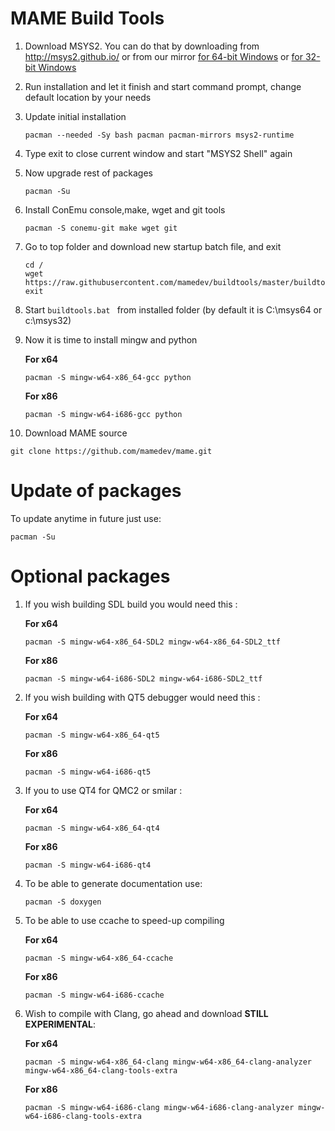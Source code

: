 # MAME Build Tools

1. Download MSYS2. You can do that by downloading from http://msys2.github.io/ or
   from our mirror [for 64-bit Windows](https://github.com/mamedev/buildtools/releases/download/1.0/msys2-x86_64-20150916.exe) or [for 32-bit Windows](https://github.com/mamedev/buildtools/releases/download/1.0/msys2-i686-20150916.exe)
2. Run installation and let it finish and start command prompt, change default location by your needs
3. Update initial installation

   ```
   pacman --needed -Sy bash pacman pacman-mirrors msys2-runtime
   ```
4. Type exit to close current window and start "MSYS2 Shell" again
5. Now upgrade rest of packages

   ```
   pacman -Su
   ```
6. Install ConEmu console,make, wget and git tools

   ```
   pacman -S conemu-git make wget git
   ```
7. Go to top folder and download new startup batch file, and exit 

   ```
   cd /
   wget https://raw.githubusercontent.com/mamedev/buildtools/master/buildtools.bat
   exit
   ```
8. Start  ```buildtools.bat ``` from installed folder (by default it is C:\msys64 or c:\msys32)
9. Now it is time to install mingw and python

   **For x64**
   ```
   pacman -S mingw-w64-x86_64-gcc python
   ```

   **For x86**
   ```
   pacman -S mingw-w64-i686-gcc python
   ```

10. Download MAME source

   ```
   git clone https://github.com/mamedev/mame.git
   ```

# Update of packages

To update anytime in future just use:

   ```
   pacman -Su
   ```

# Optional packages

1. If you wish building SDL build you would need this :

   **For x64**
   ```
   pacman -S mingw-w64-x86_64-SDL2 mingw-w64-x86_64-SDL2_ttf
   ```

   **For x86**
   ```
   pacman -S mingw-w64-i686-SDL2 mingw-w64-i686-SDL2_ttf
   ```

2. If you wish building with QT5 debugger would need this :

   **For x64**
   ```
   pacman -S mingw-w64-x86_64-qt5
   ```

   **For x86**
   ```
   pacman -S mingw-w64-i686-qt5
   ```

3. If you to use QT4 for QMC2 or smilar :

   **For x64**
   ```
   pacman -S mingw-w64-x86_64-qt4
   ```

   **For x86**
   ```
   pacman -S mingw-w64-i686-qt4
   ```


4. To be able to generate documentation use:

   ```
   pacman -S doxygen 
   ```

5. To be able to use ccache to speed-up compiling 

   **For x64**
   ```
   pacman -S mingw-w64-x86_64-ccache 
   ```

   **For x86**
   ```
   pacman -S mingw-w64-i686-ccache 
   ```

6. Wish to compile with Clang, go ahead and download **STILL EXPERIMENTAL**:
 
   **For x64**
   ```
   pacman -S mingw-w64-x86_64-clang mingw-w64-x86_64-clang-analyzer mingw-w64-x86_64-clang-tools-extra 
   ```

   **For x86**
   ```
   pacman -S mingw-w64-i686-clang mingw-w64-i686-clang-analyzer mingw-w64-i686-clang-tools-extra
   ```
